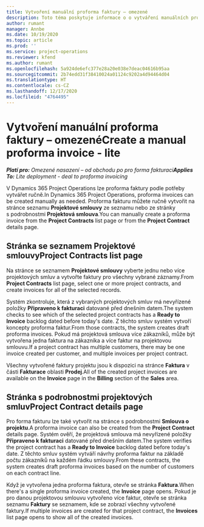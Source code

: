 ```yaml
---
title: Vytvoření manuální proforma faktury – omezené
description: Toto téma poskytuje informace o o vytváření manuálních proforma faktur v aplikaci Project Operations.
author: rumant
manager: Annbe
ms.date: 10/19/2020
ms.topic: article
ms.prod: ''
ms.service: project-operations
ms.reviewer: kfend
ms.author: rumant
ms.openlocfilehash: 5a924de6efc377e28a20e038e7deac04616b95aa
ms.sourcegitcommit: 2b74edd31f38410024a01124c9202a4d94464d04
ms.translationtype: HT
ms.contentlocale: cs-CZ
ms.lasthandoff: 12/17/2020
ms.locfileid: "4764495"
---
```

# <a name="create-a-manual-proforma-invoice---lite"></a><span data-ttu-id="dd557-103">Vytvoření manuální proforma faktury – omezené</span><span class="sxs-lookup"><span data-stu-id="dd557-103">Create a manual proforma invoice - lite</span></span>

<span data-ttu-id="dd557-104">_**Platí pro:** Omezené nasazení – od obchodu po pro forma fakturaci_</span><span class="sxs-lookup"><span data-stu-id="dd557-104">_**Applies To:** Lite deployment - deal to proforma invoicing_</span></span>

<span data-ttu-id="dd557-105">V Dynamics 365 Project Operations lze proforma faktury podle potřeby vytvářet ručně.</span><span class="sxs-lookup"><span data-stu-id="dd557-105">In Dynamics 365 Project Operations, proforma invoices can be created manually as needed.</span></span> <span data-ttu-id="dd557-106">Proforma fakturu můžete ručně vytvořit na stránce seznamu **Projektové smlouvy** ze seznamu nebo ze stránky s podrobnostmi **Projektová smlouva**.</span><span class="sxs-lookup"><span data-stu-id="dd557-106">You can manually create a proforma invoice from the **Project Contracts** list page or from the **Project Contract** details page.</span></span>

##  <a name="project-contracts-list-page"></a><span data-ttu-id="dd557-107">Stránka se seznamem Projektové smlouvy</span><span class="sxs-lookup"><span data-stu-id="dd557-107">Project Contracts list page</span></span>

<span data-ttu-id="dd557-108">Na stránce se seznamem **Projektové smlouvy** vyberte jednu nebo více projektových smluv a vytvořte faktury pro všechny vybrané záznamy.</span><span class="sxs-lookup"><span data-stu-id="dd557-108">From **Project Contracts** list page, select one or more project contracts, and create invoices for all of the selected records.</span></span>

<span data-ttu-id="dd557-109">Systém zkontroluje, která z vybraných projektových smluv má nevyřízené položky **Připraveno k fakturaci** datované před dnešním datem.</span><span class="sxs-lookup"><span data-stu-id="dd557-109">The system checks to see which of the selected project contracts has a **Ready to Invoice** backlog dated before today's date.</span></span> <span data-ttu-id="dd557-110">Z těchto smluv systém vytvoří koncepty proforma faktur.</span><span class="sxs-lookup"><span data-stu-id="dd557-110">From those contracts, the system creates draft proforma invoices.</span></span> <span data-ttu-id="dd557-111">Pokud má projektová smlouva více zákazníků, může být vytvořena jedna faktura na zákazníka a více faktur na projektovou smlouvu.</span><span class="sxs-lookup"><span data-stu-id="dd557-111">If a project contract has multiple customers, there may be one invoice created per customer, and multiple invoices per project contract.</span></span>

<span data-ttu-id="dd557-112">Všechny vytvořené faktury projektu jsou k dispozici na stránce **Faktura** v části **Fakturace** oblasti **Prodej**.</span><span class="sxs-lookup"><span data-stu-id="dd557-112">All of the created project invoices are available on the **Invoice** page in the **Billing** section of the **Sales** area.</span></span>

## <a name="project-contract-details-page"></a><span data-ttu-id="dd557-113">Stránka s podrobnostmi projektových smluv</span><span class="sxs-lookup"><span data-stu-id="dd557-113">Project Contract details page</span></span>

<span data-ttu-id="dd557-114">Pro forma fakturu lze také vytvořit na stránce s podrobnostmi **Smlouva o projektu**.</span><span class="sxs-lookup"><span data-stu-id="dd557-114">A proforma invoice can also be created from the **Project Contract** details page.</span></span> <span data-ttu-id="dd557-115">Systém ověří, že projektová smlouva má nevyřízené položky **Připraveno k fakturaci** datované před dnešním datem.</span><span class="sxs-lookup"><span data-stu-id="dd557-115">The system verifies the project contract has a **Ready to Invoice** backlog dated before today's date.</span></span> <span data-ttu-id="dd557-116">Z těchto smluv systém vytváří návrhy proforma faktur na základě počtu zákazníků na každém řádku smlouvy.</span><span class="sxs-lookup"><span data-stu-id="dd557-116">From these contracts, the system creates draft proforma invoices based on the number of customers on each contract line.</span></span>

<span data-ttu-id="dd557-117">Když je vytvořena jedna proforma faktura, otevře se stránka **Faktura**.</span><span class="sxs-lookup"><span data-stu-id="dd557-117">When there's a single proforma invoice created, the **Invoice** page opens.</span></span> <span data-ttu-id="dd557-118">Pokud je pro danou projektovou smlouvu vytvořeno více faktur, otevře se stránka seznamu **Faktury** se seznamem, kde se zobrazí všechny vytvořené faktury.</span><span class="sxs-lookup"><span data-stu-id="dd557-118">If multiple invoices are created for that project contract, the **Invoices** list page opens to show all of the created invoices.</span></span>
